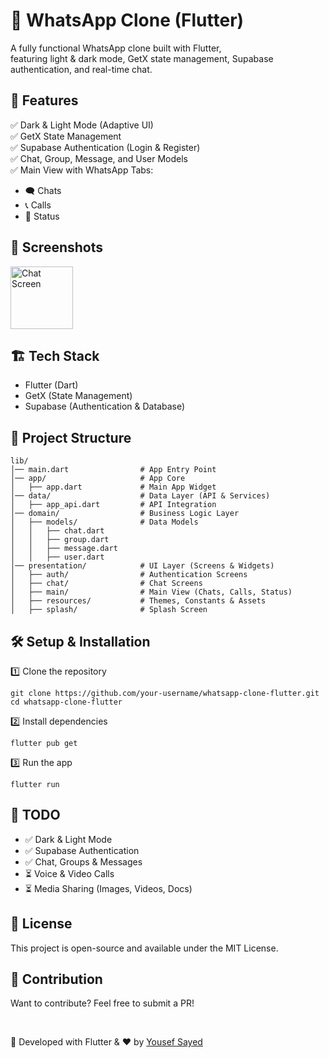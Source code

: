 # 📱 WhatsApp Clone (Flutter)
A fully functional WhatsApp clone built with Flutter,  
featuring light & dark mode, GetX state management, Supabase authentication, and real-time chat.

## 🚀 Features
✅ Dark & Light Mode (Adaptive UI)  
✅ GetX State Management  
✅ Supabase Authentication (Login & Register)  
✅ Chat, Group, Message, and User Models  
✅ Main View with WhatsApp Tabs:
* 🗨️ Chats
* 📞 Calls
* 📢 Status

## 📸 Screenshots
<img src="https://github.com/user-attachments/assets/25be3b42-e8c4-4f82-bdce-04dd37bdc75b" alt="Chat Screen" width="100">

## 🏗️ Tech Stack
* Flutter (Dart)
* GetX (State Management)
* Supabase (Authentication & Database)

## 📂 Project Structure
```
lib/
│── main.dart                # App Entry Point
│── app/                     # App Core
│   ├── app.dart             # Main App Widget
│── data/                    # Data Layer (API & Services)
│   ├── app_api.dart         # API Integration
│── domain/                  # Business Logic Layer
│   ├── models/              # Data Models
│   │   ├── chat.dart
│   │   ├── group.dart
│   │   ├── message.dart
│   │   ├── user.dart
│── presentation/            # UI Layer (Screens & Widgets)
│   ├── auth/                # Authentication Screens
│   ├── chat/                # Chat Screens
│   ├── main/                # Main View (Chats, Calls, Status)
│   ├── resources/           # Themes, Constants & Assets
│   ├── splash/              # Splash Screen
```

## 🛠️ Setup & Installation
1️⃣ Clone the repository
```
git clone https://github.com/your-username/whatsapp-clone-flutter.git
cd whatsapp-clone-flutter
```
2️⃣ Install dependencies
```
flutter pub get
```
3️⃣ Run the app
```
flutter run
```

## 📌 TODO
* ✅ Dark & Light Mode
* ✅ Supabase Authentication
* ✅ Chat, Groups & Messages
* ⏳ Voice & Video Calls
* ⏳ Media Sharing (Images, Videos, Docs)

## 📜 License
This project is open-source and available under the MIT License.

## 🤝 Contribution
Want to contribute? Feel free to submit a PR!  

<br>

💙 Developed with Flutter & ❤️ by [Yousef Sayed](https://github.com/Yousef-Sayed-Younis)
